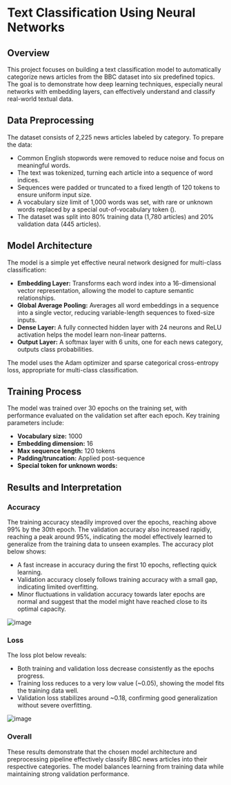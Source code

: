 # **Text Classification Using Neural Networks**

## **Overview**
This project focuses on building a text classification model to automatically categorize news articles from the BBC dataset into six predefined topics. The goal is to demonstrate how deep learning techniques, especially neural networks with embedding layers, can effectively understand and classify real-world textual data.

## **Data Preprocessing**
The dataset consists of 2,225 news articles labeled by category. To prepare the data:
- Common English stopwords were removed to reduce noise and focus on meaningful words.
- The text was tokenized, turning each article into a sequence of word indices.
- Sequences were padded or truncated to a fixed length of 120 tokens to ensure uniform input size.
- A vocabulary size limit of 1,000 words was set, with rare or unknown words replaced by a special out-of-vocabulary token (<OOV>).
- The dataset was split into 80% training data (1,780 articles) and 20% validation data (445 articles).

## **Model Architecture**
The model is a simple yet effective neural network designed for multi-class classification:
- **Embedding Layer:** Transforms each word index into a 16-dimensional vector representation, allowing the model to capture semantic relationships.
- **Global Average Pooling:** Averages all word embeddings in a sequence into a single vector, reducing variable-length sequences to fixed-size inputs.
- **Dense Layer:** A fully connected hidden layer with 24 neurons and ReLU activation helps the model learn non-linear patterns.
- **Output Layer:** A softmax layer with 6 units, one for each news category, outputs class probabilities.

The model uses the Adam optimizer and sparse categorical cross-entropy loss, appropriate for multi-class classification.

## **Training Process**
The model was trained over 30 epochs on the training set, with performance evaluated on the validation set after each epoch. Key training parameters include:
- **Vocabulary size:** 1000
- **Embedding dimension:** 16
- **Max sequence length:** 120 tokens
- **Padding/truncation:** Applied post-sequence
- **Special token for unknown words:** <OOV>

## **Results and Interpretation**
### **Accuracy**
The training accuracy steadily improved over the epochs, reaching above 99% by the 30th epoch. The validation accuracy also increased rapidly, reaching a peak around 95%, indicating the model effectively learned to generalize from the training data to unseen examples.
The accuracy plot below shows:
- A fast increase in accuracy during the first 10 epochs, reflecting quick learning.
- Validation accuracy closely follows training accuracy with a small gap, indicating limited overfitting.
- Minor fluctuations in validation accuracy towards later epochs are normal and suggest that the model might have reached close to its optimal capacity.

![image](https://github.com/user-attachments/assets/d6b2d7b2-e591-4aa9-b2b7-4c94017a131b)

### **Loss**
The loss plot below reveals:
- Both training and validation loss decrease consistently as the epochs progress.
- Training loss reduces to a very low value (~0.05), showing the model fits the training data well.
- Validation loss stabilizes around ~0.18, confirming good generalization without severe overfitting.

![image](https://github.com/user-attachments/assets/173f9169-40f2-4044-9b92-0eee631b1f84)

### **Overall**
These results demonstrate that the chosen model architecture and preprocessing pipeline effectively classify BBC news articles into their respective categories. The model balances learning from training data while maintaining strong validation performance.
